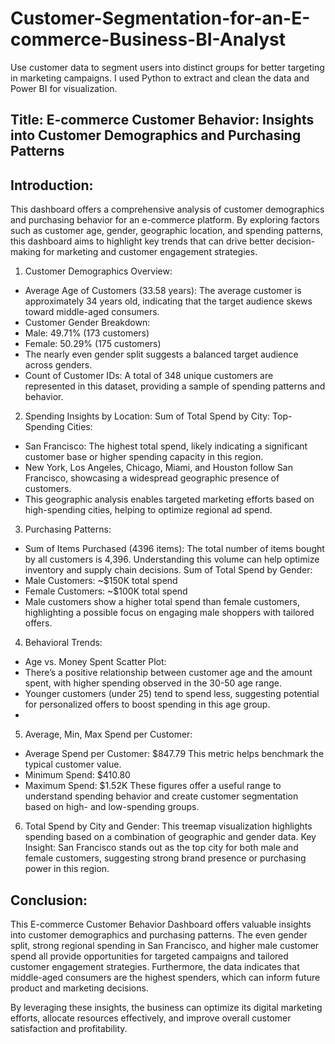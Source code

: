 # Customer-Segmentation-for-an-E-commerce-Business-BI-Analyst

 Use customer data to segment users into distinct groups for better targeting in marketing campaigns. I used Python to extract and clean the data and Power BI for visualization. 
 
<h2>Title: E-commerce Customer Behavior: Insights into Customer Demographics and Purchasing Patterns</h2>

<h2>Introduction:</h2>
This dashboard offers a comprehensive analysis of customer demographics and purchasing behavior for an e-commerce platform. By exploring factors such as customer age, gender, geographic location, and spending patterns, this dashboard aims to highlight key trends that can drive better decision-making for marketing and customer engagement strategies.

1. Customer Demographics Overview:
- Average Age of Customers (33.58 years): The average customer is approximately 34 years old, indicating that the target audience skews toward middle-aged consumers.
- Customer Gender Breakdown:
- Male: 49.71% (173 customers)
- Female: 50.29% (175 customers)
- The nearly even gender split suggests a balanced target audience across genders.
- Count of Customer IDs: A total of 348 unique customers are represented in this dataset, providing a sample of spending patterns and behavior.
  
2. Spending Insights by Location:
Sum of Total Spend by City:
Top-Spending Cities:
- San Francisco: The highest total spend, likely indicating a significant customer base or higher spending capacity in this region.
- New York, Los Angeles, Chicago, Miami, and Houston follow San Francisco, showcasing a widespread geographic presence of customers.
- This geographic analysis enables targeted marketing efforts based on high-spending cities, helping to optimize regional ad spend.
  
3. Purchasing Patterns:
- Sum of Items Purchased (4396 items): The total number of items bought by all customers is 4,396. Understanding this volume can help optimize inventory and supply chain decisions.
Sum of Total Spend by Gender:
- Male Customers: ~$150K total spend
- Female Customers: ~$100K total spend
- Male customers show a higher total spend than female customers, highlighting a possible focus on engaging male shoppers with tailored offers.

4. Behavioral Trends:
- Age vs. Money Spent Scatter Plot:
- There’s a positive relationship between customer age and the amount spent, with higher spending observed in the 30-50 age range.
- Younger customers (under 25) tend to spend less, suggesting potential for personalized offers to boost spending in this age group.
- 
5. Average, Min, Max Spend per Customer:
- Average Spend per Customer: $847.79
This metric helps benchmark the typical customer value.
- Minimum Spend: $410.80
- Maximum Spend: $1.52K
These figures offer a useful range to understand spending behavior and create customer segmentation based on high- and low-spending groups.

6. Total Spend by City and Gender:
This treemap visualization highlights spending based on a combination of geographic and gender data.
Key Insight: San Francisco stands out as the top city for both male and female customers, suggesting strong brand presence or purchasing power in this region.

<h2>Conclusion:</h2>
This E-commerce Customer Behavior Dashboard offers valuable insights into customer demographics and purchasing patterns. The even gender split, strong regional spending in San Francisco, and higher male customer spend all provide opportunities for targeted campaigns and tailored customer engagement strategies. Furthermore, the data indicates that middle-aged consumers are the highest spenders, which can inform future product and marketing decisions.

By leveraging these insights, the business can optimize its digital marketing efforts, allocate resources effectively, and improve overall customer satisfaction and profitability.
